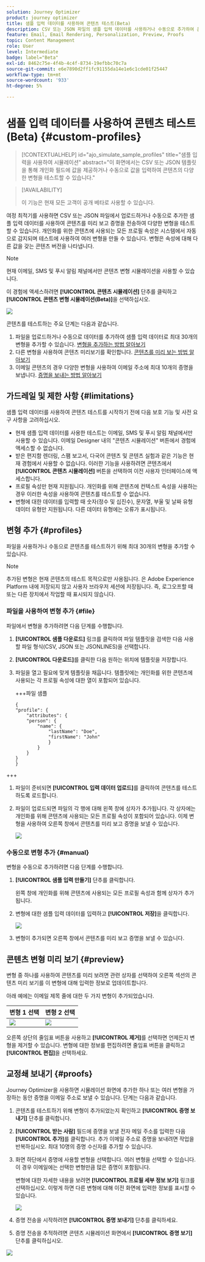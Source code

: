 ```yaml
---
solution: Journey Optimizer
product: journey optimizer
title: 샘플 입력 데이터를 사용하여 콘텐츠 테스트(Beta)
description: CSV 또는 JSON 파일의 샘플 입력 데이터를 사용하거나 수동으로 추가하여 콘텐츠를 미리 보고 이메일 증명을 보내는 방법에 대해 알아봅니다.
feature: Email, Email Rendering, Personalization, Preview, Proofs
topic: Content Management
role: User
level: Intermediate
badge: label="Beta"
exl-id: 8462c75e-4f4b-4c4f-8734-19efbbc70c7a
source-git-commit: e6e7890d2ff1fc91155da14e1e6c1cde01f25447
workflow-type: tm+mt
source-wordcount: '933'
ht-degree: 5%

---
```


# 샘플 입력 데이터를 사용하여 콘텐츠 테스트(Beta) {#custom-profiles}

>[!CONTEXTUALHELP]
>id="ajo_simulate_sample_profiles"
>title="샘플 입력을 사용하여 시뮬레이션"
>abstract="이 화면에서는 CSV 또는 JSON 템플릿을 통해 개인화 필드에 값을 제공하거나 수동으로 값을 입력하여 콘텐츠의 다양한 변형을 테스트할 수 있습니다."

>[!AVAILABILITY]
>
>이 기능은 현재 모든 고객이 공개 베타로 사용할 수 있습니다.

여정 최적기를 사용하면 CSV 또는 JSON 파일에서 업로드하거나 수동으로 추가한 샘플 입력 데이터를 사용하여 콘텐츠를 미리 보고 증명을 전송하여 다양한 변형을 테스트할 수 있습니다. 개인화를 위한 콘텐츠에 사용되는 모든 프로필 속성은 시스템에서 자동으로 감지되며 테스트에 사용하여 여러 변형을 만들 수 있습니다. 변형은 속성에 대해 다른 값을 갖는 콘텐츠 버전을 나타냅니다.

>[!NOTE]
>
>현재 이메일, SMS 및 푸시 알림 채널에서만 콘텐츠 변형 시뮬레이션을 사용할 수 있습니다.

이 경험에 액세스하려면 **[!UICONTROL 콘텐츠 시뮬레이션]** 단추를 클릭하고 **[!UICONTROL 콘텐츠 변형 시뮬레이션(Beta)]**&#x200B;을 선택하십시오.

![](assets/simulate-sample.png)

콘텐츠를 테스트하는 주요 단계는 다음과 같습니다.

1. 파일을 업로드하거나 수동으로 데이터를 추가하여 샘플 입력 데이터로 최대 30개의 변형을 추가할 수 있습니다. [변형을 추가하는 방법 알아보기](#profiles)
1. 다른 변형을 사용하여 콘텐츠 미리보기를 확인합니다. [콘텐츠를 미리 보는 방법 알아보기](#preview)
1. 이메일 콘텐츠의 경우 다양한 변형을 사용하여 이메일 주소에 최대 10개의 증명을 보냅니다. [증명을 보내는 방법 알아보기](#proofs)


## 가드레일 및 제한 사항 {#limitations}

샘플 입력 데이터를 사용하여 콘텐츠 테스트를 시작하기 전에 다음 보호 기능 및 사전 요구 사항을 고려하십시오.

* 현재 샘플 입력 데이터를 사용한 테스트는 이메일, SMS 및 푸시 알림 채널에서만 사용할 수 있습니다. 이메일 Designer 내의 &quot;콘텐츠 시뮬레이션&quot; 버튼에서 경험에 액세스할 수 없습니다.
* 받은 편지함 렌더링, 스팸 보고서, 다국어 콘텐츠 및 콘텐츠 실험과 같은 기능은 현재 경험에서 사용할 수 없습니다. 이러한 기능을 사용하려면 콘텐츠에서 **[!UICONTROL 콘텐츠 시뮬레이션]** 버튼을 선택하여 이전 사용자 인터페이스에 액세스합니다.
* 프로필 속성만 현재 지원됩니다. 개인화를 위해 콘텐츠에 컨텍스트 속성을 사용하는 경우 이러한 속성을 사용하여 콘텐츠를 테스트할 수 없습니다.
* 변형에 대한 데이터를 입력할 때 숫자(정수 및 십진수), 문자열, 부울 및 날짜 유형 데이터 유형만 지원됩니다. 다른 데이터 유형에는 오류가 표시됩니다.

## 변형 추가 {#profiles}

파일을 사용하거나 수동으로 콘텐츠를 테스트하기 위해 최대 30개의 변형을 추가할 수 있습니다.

>[!NOTE]
>
>추가된 변형은 현재 콘텐츠의 테스트 목적으로만 사용됩니다. 은 Adobe Experience Platform 내에 저장되지 않고 사용자 브라우저 세션에 저장됩니다. 즉, 로그오프할 때 또는 다른 장치에서 작업할 때 표시되지 않습니다.

### 파일을 사용하여 변형 추가 {#file}

파일에서 변형을 추가하려면 다음 단계를 수행합니다.

1. **[!UICONTROL 샘플 다운로드]** 링크를 클릭하여 파일 템플릿을 검색한 다음 사용할 파일 형식(CSV, JSON 또는 JSONLINES)을 선택합니다.
1. **[!UICONTROL 다운로드]**&#x200B;를 클릭한 다음 원하는 위치에 템플릿을 저장합니다.
1. 파일을 열고 필요에 맞게 템플릿을 채웁니다. 템플릿에는 개인화를 위한 콘텐츠에 사용되는 각 프로필 속성에 대한 열이 포함되어 있습니다.

   +++파일 샘플

   ```
   {
   "profile": {
       "attributes": {
       "person": {
           "name": {
               "lastName": "Doe",
               "firstName": "John"
               }
           }
       }
   }
   }
   ```

+++

1. 파일이 준비되면 **[!UICONTROL 입력 데이터 업로드]**&#x200B;를 클릭하여 콘텐츠를 테스트하도록 로드합니다.
1. 파일이 업로드되면 파일의 각 행에 대해 왼쪽 창에 상자가 추가됩니다. 각 상자에는 개인화를 위해 콘텐츠에 사용되는 모든 프로필 속성이 포함되어 있습니다. 이제 변형을 사용하여 오른쪽 창에서 콘텐츠를 미리 보고 증명을 보낼 수 있습니다.

   ![](assets/simulate-custom-variants.png)

### 수동으로 변형 추가 {#manual}

변형을 수동으로 추가하려면 다음 단계를 수행합니다.

1. **[!UICONTROL 샘플 입력 만들기]** 단추를 클릭합니다.

   왼쪽 창에 개인화를 위해 콘텐츠에 사용되는 모든 프로필 속성과 함께 상자가 추가됩니다.

1. 변형에 대한 샘플 입력 데이터를 입력하고 **[!UICONTROL 저장]**&#x200B;을 클릭합니다.

   ![](assets/simulate-custom-add.png)

1. 변형이 추가되면 오른쪽 창에서 콘텐츠를 미리 보고 증명을 보낼 수 있습니다.

## 콘텐츠 변형 미리 보기 {#preview}

변형 중 하나를 사용하여 콘텐츠를 미리 보려면 관련 상자를 선택하여 오른쪽 섹션의 콘텐츠 미리 보기를 이 변형에 대해 입력한 정보로 업데이트합니다.

아래 예에는 이메일 제목 줄에 대한 두 가지 변형이 추가되었습니다.

| 변형 1 선택 | 변형 2 선택 |
|----------|-------------|
| ![](assets/simulate-custom-boxes.png) | ![](assets/simulate-custom-boxes2.png) |

오른쪽 상단의 줄임표 버튼을 사용하고 **[!UICONTROL 제거]**&#x200B;를 선택하면 언제든지 변형을 제거할 수 있습니다. 변형에 대한 정보를 편집하려면 줄임표 버튼을 클릭하고 **[!UICONTROL 편집]**&#x200B;을 선택하세요.

## 교정쇄 보내기 {#proofs}

Journey Optimizer을 사용하면 시뮬레이션 화면에 추가한 하나 또는 여러 변형을 가장하는 동안 증명을 이메일 주소로 보낼 수 있습니다. 단계는 다음과 같습니다.

1. 콘텐츠를 테스트하기 위해 변형이 추가되었는지 확인하고 **[!UICONTROL 증명 보내기]** 단추를 클릭합니다.

1. **[!UICONTROL 받는 사람]** 필드에 증명을 보낼 전자 메일 주소를 입력한 다음 **[!UICONTROL 추가]**&#x200B;를 클릭합니다. 추가 이메일 주소로 증명을 보내려면 작업을 반복하십시오. 최대 10명의 증명 수신자를 추가할 수 있습니다.

1. 화면 하단에서 증명에 사용할 변형을 선택합니다. 여러 변형을 선택할 수 있습니다. 이 경우 이메일에는 선택한 변형만큼 많은 증명이 포함됩니다.

   변형에 대한 자세한 내용을 보려면 **[!UICONTROL 프로필 세부 정보 보기]** 링크를 선택하십시오. 이렇게 하면 다른 변형에 대해 이전 화면에 입력한 정보를 표시할 수 있습니다.

   ![](assets/simulate-custom-proofs.png)

1. 증명 전송을 시작하려면 **[!UICONTROL 증명 보내기]** 단추를 클릭하세요.

1. 증명 전송을 추적하려면 콘텐츠 시뮬레이션 화면에서 **[!UICONTROL 증명 보기]** 단추를 클릭하십시오.

![](assets/simulate-custom-sent-proofs.png)
